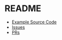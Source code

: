# README

- [Example Source Code](https://github.com/TanStack/react-charts/tree/beta/examples/simple)
- [Issues](https://github.com/TanStack/react-charts/issues)
- [PRs](https://github.com/TanStack/react-charts/pulls)
